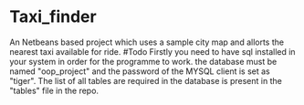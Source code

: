 # Taxi_finder
An Netbeans based project which uses a sample city map and allorts the nearest taxi available for ride.
#Todo
Firstly you need to have sql installed in your system in order for the programme to work. the database must be named "oop_project" and the password of the MYSQL client is set as "tiger". The list of all tables are required in the database is present in the "tables" file in the repo.
